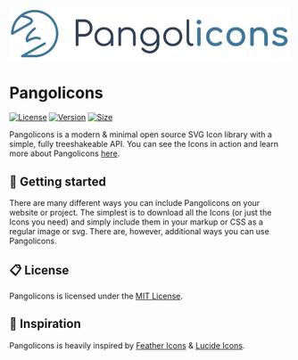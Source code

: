 <!-- @format -->

<p align="center">
    <img src="./pangollogo.png" alt="logo">
</p>

# Pangolicons

[![License](http://img.shields.io/:license-mit-blue.svg?style=flat-square)](http://badges.mit-license.org)
[![Version](https://img.shields.io/badge/version-3.0.3-informational?style=flat-square)](http://badges.mit-license.org)
[![Size](https://img.shields.io/badge/size-71kb-informational?style=flat-square)]("")

Pangolicons is a modern & minimal open source SVG Icon library with a simple, fully treeshakeable API. You can see the Icons in action and learn more about Pangolicons [here](http://pangolicons.xyz).

## 🚀 Getting started

There are many different ways you can include Pangolicons on your website or project. The simplest is to download all the Icons (or just the Icons you need) and simply include them in your markup or CSS as a regular image or svg. There are, however, additional ways you can use Pangolicons.

## 📋 License

Pangolicons is licensed under the [MIT License](https://opensource.org/licenses/MIT).

## 🦄 Inspiration

Pangolicons is heavily inspired by [Feather Icons](https://github.com/feathericons/feather) & [Lucide Icons](https://github.com/lucide-icons/lucide).
